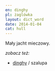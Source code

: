 ```yaml
---
en: dinghy
pl: żaglówka
layout: dict_word
date: 2014-01-04
cat: hull
---
```


Mały jacht mieczowy.

*zobacz też:*

* [dinghy](/dict/d/dinghy.html) / szalupa